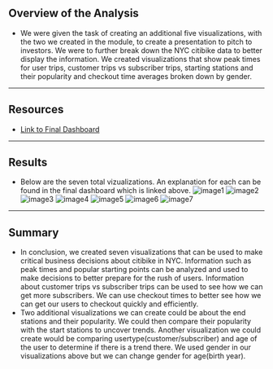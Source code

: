 ## Overview of the Analysis
- We were given the task of creating an additional five visualizations, with the two we created in the module, to create a presentation to pitch to investors. We were to further break down the NYC citibike data to better display the information. We created visualizations that show peak times for user trips, customer trips vs subscriber trips, starting stations and their popularity and checkout time averages broken down by gender.
--------------------------
## Resources
- [Link to Final Dashboard](https://public.tableau.com/app/profile/nicholas.weyenberg/viz/NYC-Citibike-Data/Story1)
--------------------------
## Results
- Below are the seven total vizualizations. An explanation for each can be found in the final dashboard which is linked above.
![image1](https://user-images.githubusercontent.com/80421977/123153541-64843400-d42b-11eb-8420-4ce46d66ba93.PNG)
![image2](https://user-images.githubusercontent.com/80421977/123153545-65b56100-d42b-11eb-852d-151cb5f08d4f.PNG)
![image3](https://user-images.githubusercontent.com/80421977/123153555-66e68e00-d42b-11eb-90d1-944c1e32b9e9.PNG)
![image4](https://user-images.githubusercontent.com/80421977/123153557-6817bb00-d42b-11eb-9671-0b7a598ece00.PNG)
![image5](https://user-images.githubusercontent.com/80421977/123153563-69e17e80-d42b-11eb-8a3e-07f09ae70e63.PNG)
![image6](https://user-images.githubusercontent.com/80421977/123153565-6b12ab80-d42b-11eb-9ee3-b50b7840ad29.PNG)
![image7](https://user-images.githubusercontent.com/80421977/123153570-6bab4200-d42b-11eb-875c-94f81f94a296.PNG)
--------------------------
## Summary
- In conclusion, we created seven visualizations that can be used to make critical business decisions about citibike in NYC. Information such as peak times and popular starting points can be analyzed and used to make decisions to better prepare for the rush of users. Information about customer trips vs subscriber trips can be used to see how we can get more subscribers. We can use checkout times to better see how we can get our users to checkout quickly and efficiently.
- Two additional visualizations we can create could be about the end stations and their popularity. We could then compare their popularity with the start stations to uncover trends. Another visualization we could create would be comparing usertype(customer/subscriber) and age of the user to determine if there is a trend there. We used gender in our visualizations above but we can change gender for age(birth year).

